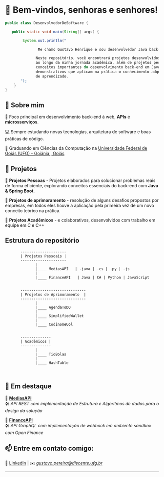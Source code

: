 

# **👋 Bem-vindos, senhoras e senhores!**  


```java
public class DesenvolvedorDeSoftware {

   public static void main(String[] args) {

        System.out.println("

               Me chamo Gustavo Henrique e sou desenvolvedor Java back-end;  

              Neste repositório, você encontrará projetos desenvolvidos tanto individualmente quanto em equipe
              ao longo da minha jornada acadêmica, além de projetos pessoais com foco didático,que exploram
              conceitos importantes do desenvolvimento back-end em Java. Também compartilho projetos
              demonstrativos que aplicam na prática o conhecimento adquirido durante o processo contínuo
              de aprendizado.
       ");
    }
}

```


## 🚀 **Sobre mim**  

🎯 Foco principal em desenvolvimento back-end à web, **APIs** e **microsserviços**.  

💻 Sempre estudando novas tecnologias, arquitetura de software e boas práticas de código.  

📖 Graduando em Ciências da Computação na [Universidade Federal de Goiás (UFG) - Goiânia , Goiás](https://inf.ufg.br/p/ciencia-computacao)

## 📂 **Projetos**  
🔹 **Projetos Pessoas** - Projetos elaborados para solucionar problemas reais de forma eficiente, explorando conceitos essenciais do back-end com **Java & Spring Boot**. 

🔹 **Projetos de aprimoramento** - resolução de alguns desafios propostos por empresas, em todos eles houve a aplicação pela primeira vez de um novo conceito teórico na prática.  

🔹 **Projetos Acadêmicos** - e colaborativos, desenvolvidos com trabalho em equipe em C e C++

## Estrutura do repositório

```
       --------------------- 
       | Projetos Pessoais |                                                                                         
       ---------------------
              |
              |____ MediasAPI   | .java | .cs | .py | .js
              |
              |____ FinanceAPI   | Java | C# | Python | JavaScript 


       ------------------------------
       | Projetos de Aprimoramento  |
       ------------------------------
              |
              |____ AgendaToDO
              |
              |____ SimplifiedWallet
              |
              |____ CodinomeUol


       -------------- 
       | Acadêmicos |
       --------------
              |
              |____ TioBolas
              |
              |____ HashTable

       
```

## 🌟 **Em destaque**  
📌 [**MediasAPI**](https://github.com/GustavoDaMassa/MediasAPI)  
🛠 *API REST com implementação de Estrutura e Algoritmos de dados para o design da solução*  
 
📌 [**FinanceAPI**](https://github.com/GustavoDaMassa/FinanceAPI)  
🛠 *API GraphQL com implementação de webhook em ambiente sandbox com Open Finance* 

## 📫 **Entre em contato comigo:**  
🔗 [LinkedIn](www.linkedin.com/in/gustavohpereiradev) | ✉️ *gustavo.pereira@discente.ufg.br*  

---
